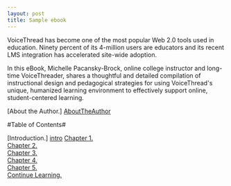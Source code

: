 ```yaml
---
layout: post
title: Sample ebook
---
```



VoiceThread has become one of the most popular Web 2.0 tools used in education. Ninety percent of its 4-million users are educators and its recent LMS integration has accelerated site-wide adoption.

In this eBook, Michelle Pacansky-Brock, online college instructor and long-time VoiceThreader, shares a thoughtful and detailed compilation of instructional design and pedagogical strategies for using VoiceThread's unique, humanized learning environment to effectively support online, student-centered learning.

[About the Author.] [AboutTheAuthor]

#Table of Contents#

[Introduction.] [intro]
[Chapter 1.][art1]  
[Chapter 2.][art2]  
[Chapter 3.][art3]  
[Chapter 4.][art4]  
[Chapter 5.][art5]  
[Continue Learning.][art6]  


[AboutTheAuthor]: AboutTheAuthor.html
[intro]: intro.html
[art1]: article1.html
[art2]: article2.html
[art3]: article3.html
[art4]: article4.html
[art5]: article5.html
[art6]: article6.html

